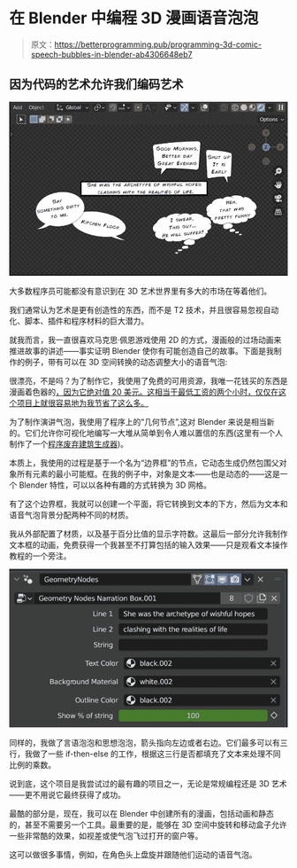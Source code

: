 # 在 Blender 中编程 3D 漫画语音泡泡

> 原文：<https://betterprogramming.pub/programming-3d-comic-speech-bubbles-in-blender-ab4306648eb7>

## 因为代码的艺术允许我们编码艺术

![](img/ad4f1039f4827763a03d0359497997be.png)

大多数程序员可能都没有意识到在 3D 艺术世界里有多大的市场在等着他们。

我们通常认为艺术是更有创造性的东西，而不是 T2 技术，并且很容易忽视自动化、脚本、插件和程序材料的巨大潜力。

就我而言，我一直很喜欢马克思·佩恩游戏使用 2D 的方式，漫画般的过场动画来推进故事的讲述——事实证明 Blender 使你有可能创造自己的故事。下面是我制作的例子，带有可以在 3D 空间转换的动态调整大小的语音气泡:

很漂亮，不是吗？为了制作它，我使用了免费的可用资源，我唯一花钱买的东西是漫画着色器的[，因为它绝对值 20 美元。这相当于最低工资的两个小时，仅仅在这个项目上就很容易地为我节省了这么多。](https://blendermarket.com/products/inkwood)

为了制作演讲气泡，我使用了程序上的“几何节点”,这对 Blender 来说是相当新的。它们允许你可视化地编写一大堆从简单到令人难以置信的东西(这里有一个人制作了一个[程序废弃建筑生成器](https://blenderartists.org/t/procedural-abandoned-house-with-geometry-nodes/1363024))。

本质上，我使用的过程是基于一个名为“边界框”的节点，它动态生成仍然包围父对象所有元素的最小可能框。在我的例子中，对象是文本——也是动态的——这是一个 Blender 特性，可以以各种有趣的方式转换为 3D 网格。

有了这个边界框，我就可以创建一个平面，将它转换到文本的下方，然后为文本和语音气泡背景分配两种不同的材质。

我从外部配置了材质，以及基于百分比值的显示字符数。这最后一部分允许我制作文本框的动画，免费获得一个我甚至不打算包括的输入效果——只是观看文本操作教程的一个旁注。

![](img/12e2be319f013b55fcf392d70598b6d4.png)

同样的，我做了言语泡泡和思想泡泡，箭头指向左边或者右边。它们最多可以有三行，我做了一些 if-then-else 的工作，根据这三行是否都填充了文本来处理不同比例的乘数。

说到底，这个项目是我尝试过的最有趣的项目之一，无论是常规编程还是 3D 艺术——更不用说它最终获得了成功。

最酷的部分是，现在，我可以在 Blender 中创建所有的漫画，包括动画和静态的，甚至不需要另一个工具。最重要的是，能够在 3D 空间中旋转和移动盒子允许一些非常酷的效果，如视差或使气泡飞过打开的窗户等。

这可以做很多事情，例如，在角色头上盘旋并跟随他们运动的语音气泡。